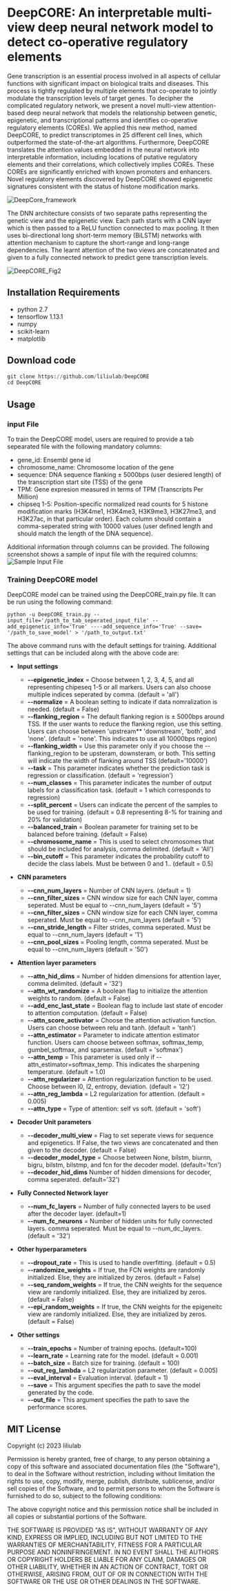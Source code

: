 # DeepCORE: An interpretable multi-view deep neural network model to detect co-operative regulatory elements
Gene transcription is an essential process involved in all aspects of cellular functions with significant impact on biological traits and diseases. This process is tightly regulated by multiple elements that co-operate to jointly modulate the transcription levels of target genes. To decipher the complicated regulatory network, we present a novel multi-view attention-based deep neural network that models the relationship between genetic, epigenetic, and transcriptional patterns and identifies co-operative regulatory elements (COREs). We applied this new method, named DeepCORE, to predict transcriptomes in 25 different cell lines, which outperformed the state-of-the-art algorithms. Furthermore, DeepCORE translates the attention values embedded in the neural network into interpretable information, including locations of putative regulatory elements and their correlations, which collectively implies COREs. These COREs are significantly enriched with known promoters and enhancers. Novel regulatory elements discovered by DeepCORE showed epigenetic signatures consistent with the status of histone modification marks. 

![DeepCore_framework](https://github.com/liliulab/DeepCORE/assets/49846287/11fae6f3-31de-4d39-8045-1c54b7587e08)


The DNN architecture consists of two separate paths representing the genetic view and the epigenetic view. Each path starts with a CNN layer which is then passed to a ReLU function connected to max pooling. It then uses bi-directional long short-term memory (BiLSTM) networks with attention mechanism to capture the short-range and long-range dependencies. The learnt attention of the two views are concatenated and given to a fully connected network to predict gene transcription levels.

![DeepCORE_Fig2](https://github.com/liliulab/DeepCORE/assets/49846287/2b9ab9eb-60b7-4c11-a291-6ca601d0f48a)

## Installation Requirements
- python 2.7
- tensorflow 1.13.1
- numpy
- scikit-learn
- matplotlib

## Download code
```python
git clone https://github.com/liliulab/DeepCORE
cd DeepCORE
```

## Usage
### input File
To train the DeepCORE model, users are required to provide a tab sepearated file with the following mandatory columns:
- gene_id: Ensembl gene id 
- chromosome_name: Chromosome location of the gene
- sequence: DNA sequence flanking $\pm$ 5000bps (user desiered length) of the transcription start site (TSS) of the gene
- TPM: Gene expresion measured in terms of TPM (Transcripts Per Million)
- chipseq 1-5: Position-specific normalized read counts for 5 histone modification marks (H3K4me1, H3K4me3, H3K9me3, H3K27me3, and H3K27ac, in that particular order). Each column should contain a comma-seperated string with 10000 values (user defined length and should match the length of the DNA sequence).

Additional information through columns can be provided. The following screenshot shows a sample of input file with the required columns:
![Sample Input File](https://github.com/liliulab/DeepCORE/assets/18314073/a7507c87-d20c-49cc-bc1f-ed0cd5aaf247)


### Training DeepCORE model
DeepCORE model can be trained using the DeepCORE_train.py file. It can be run using the following command:

```
python -u DeepCORE_train.py --input_file='/path_to_tab_seperated_input_file' --add_epigenetic_info='True' ----add_sequence_info='True' --save= '/path_to_save_model' > '/path_to_output.txt'
```

The above command runs with the default settings for training. Additional settings that can be included along with the above code are:
* **Input settings**
    * **--epigenetic_index** = Choose between 1, 2, 3, 4, 5, and all representing chipeseq 1-5 or all markers. Users can also choose multiple indices seperated by comma. (default = 'all')
    * **--normalize** = A boolean setting to indicate if data nomralization is needed. (default = False)
    * **--flanking_region** = The default flanking region is $\pm$ 5000bps around TSS. If the user wants to reduce the flanking region, use this setting. Users can choose between 'upstream** 'downstream', 'both', and 'none'. (default = 'none'. This indicates to use all 10000bps region)
    * **--flanking_width** = Use this parameter only if you choose the --flanking_region to be upsteram, downsteram, or both. This setting will indicate the width of flanking around TSS (default='10000')
    * **--task** = This parameter indicates whether the prediction task is regression or classification. (default = 'regression')
    * **--num_classes** = This parameter indicates the number of output labels for a classification task. (default = 1 which corresponds to regression)
    * **--split_percent** = Users can indicate the percent of the samples to be used for training. (default = 0.8 representing 8-% for training and 20% for validation)
    * **--balanced_train** = Boolean parameter for training set to be balanced before training. (default = False)
    * **--chromosome_name** = This is used to select chromosomes that should be included for analysis, comma delimited. (default = 'All')
    * **--bin_cutoff** = This parameter indicates the probability cutoff to decide the class labels. Must be between 0 and 1.. (default = 0.5)
 
* **CNN parameters**
    * **--cnn_num_layers** = Number of CNN layers. (default = 1)
    * **--cnn_filter_sizes** = CNN window size for each CNN layer, comma seperated. Must be equal to --cnn_num_layers (default = '5')
    * **--cnn_filter_sizes** = CNN window size for each CNN layer, comma seperated. Must be equal to --cnn_num_layers (default = '5')
    * **--cnn_stride_length** = Filter strides, comma seperated. Must be equal to --cnn_num_layers (default = '1')
    * **--cnn_pool_sizes** = Pooling length, comma seperated. Must be equal to --cnn_num_layers (default = '50')

* **Attention layer parameters**
    * **--attn_hid_dims** = Number of hidden dimensions for attention layer, comma delimited. (default = '32')
    * **--attn_wt_randomize** = A boolean flag to initialize the attention weights to random. (default = False)
    * **--add_enc_last_state** = Boolean flag to include last state of encoder to attention computation.  (default = False)
    * **--attn_score_activator** = Choose the attention activation function. Users can choose between relu and tanh.  (default = 'tanh')
    * **--attn_estimator** = Parameter to indicate attention estimator function. Users cam choose between softmax, softmax_temp, gumbel_softmax, and sparsemax. (default = 'softmax')
    * **--attn_temp**  = This parameter is used only if --attn_estimator=softmax_temp. This indicates the sharpening temperature. (default = 1.0)
    * **--attn_regularizer** =  Attention regularization function to be used. Choose between l0, l2, entropy, deviation. (default = 'l2')
    * **--attn_reg_lambda** = L2 regularization for attention. (default = 0.005)
    * **--attn_type** = Type of attention: self vs soft. (default = 'soft')

* **Decoder Unit parameters**
    * **--decoder_multi_view** = Flag to set seperate views for sequence and epigenetics. If False, the two views are concatenated and then given to the decoder. (default = False)
    * **--decoder_model_type** = Choose between None, bilstm, biurnn, bigru, bilstm, bilstmp, and fcn for the decoder model. (default='fcn')
    * **--decoder_hid_dims** Number of hidden dimensions for decoder, comma seperated. default='32')

* **Fully Connected Network layer**
    * **--num_fc_layers** = Number of fully connected layers to be used after the decoder layer. (default=1)
    * **--num_fc_neurons** = Number of hidden units for fully connected layers. comma seperated. Must be equal to --num_dc_layers. (default = '32')

* **Other hyperparameters**
    * **--dropout_rate** = This is used to handle overfitting. (default = 0.5)
    * **--randomize_weights** = If true, the FCN weights are randomly initialized. Else, they are initialized by zeros. (default = False)
    * **--seq_random_weights** = If true, the CNN weights for the sequence view are randomly initialized. Else, they are initialized by zeros. (default = False)
    * **--epi_random_weights** = If true, the CNN weights for the epigeneitc view are randomly initialized. Else, they are initialized by zeros. (default = False)

* **Other settings**
    * **--train_epochs** = Number of training epochs. (default=100)
    * **--learn_rate** = Learning rate for the model. (default = 0.001)
    * **--batch_size** = Batch size for training. (default = 100)
    * **--out_reg_lambda** = L2 regularization parameter. (default = 0.005)
    * **--eval_interval** = Evaluation interval. (default = 1)
    * **--save** = This argument specifies the path to save the model generated by the code.
    * **--out_file** = This argument specifies the path to save the performance scores.

## MIT License

Copyright (c) 2023 liliulab

Permission is hereby granted, free of charge, to any person obtaining a copy
of this software and associated documentation files (the "Software"), to deal
in the Software without restriction, including without limitation the rights
to use, copy, modify, merge, publish, distribute, sublicense, and/or sell
copies of the Software, and to permit persons to whom the Software is
furnished to do so, subject to the following conditions:

The above copyright notice and this permission notice shall be included in all
copies or substantial portions of the Software.

THE SOFTWARE IS PROVIDED "AS IS", WITHOUT WARRANTY OF ANY KIND, EXPRESS OR
IMPLIED, INCLUDING BUT NOT LIMITED TO THE WARRANTIES OF MERCHANTABILITY,
FITNESS FOR A PARTICULAR PURPOSE AND NONINFRINGEMENT. IN NO EVENT SHALL THE
AUTHORS OR COPYRIGHT HOLDERS BE LIABLE FOR ANY CLAIM, DAMAGES OR OTHER
LIABILITY, WHETHER IN AN ACTION OF CONTRACT, TORT OR OTHERWISE, ARISING FROM,
OUT OF OR IN CONNECTION WITH THE SOFTWARE OR THE USE OR OTHER DEALINGS IN THE
SOFTWARE.
